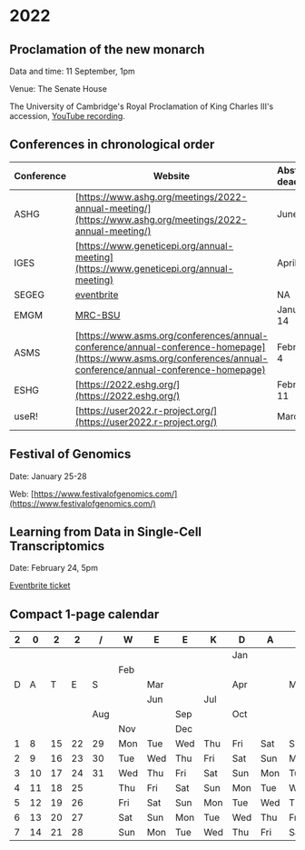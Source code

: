 # 2022

## Proclamation of the new monarch

Data and time: 11 September, 1pm

Venue: The Senate House

The University of Cambridge's Royal Proclamation of King Charles III's accession, [YouTube recording](https://www.youtube.com/watch?v=W09DpIf98P8).

## Conferences in chronological order

**Conference** | **Website** |**Abstract deadline** | **Date**
---------------|-------------|----------------------|---------
ASHG | [https://www.ashg.org/meetings/2022-annual-meeting/](https://www.ashg.org/meetings/2022-annual-meeting/) | June 9 | October 25-29
IGES | [https://www.geneticepi.org/annual-meeting](https://www.geneticepi.org/annual-meeting) | April 29 | September 7-9
SEGEG | [eventbrite](https://www.eventbrite.co.uk/e/segeg-scientific-meeting-and-networking-event-in-person-at-ucl-tickets-256192949007) | NA | April 1
EMGM | [MRC-BSU](https://www.mrc-bsu.cam.ac.uk/news-and-events/workshops/european-mathematical-genetics-meeting-2022/) | January 14 | April 21-22
ASMS | [https://www.asms.org/conferences/annual-conference/annual-conference-homepage](https://www.asms.org/conferences/annual-conference/annual-conference-homepage) | February 4 | June 5-9
ESHG | [https://2022.eshg.org/](https://2022.eshg.org/) | February 11 | June 11–14
useR!| [https://user2022.r-project.org/](https://user2022.r-project.org/) | March 1 | June 20-23

## Festival of Genomics

Date: January 25-28

Web: [https://www.festivalofgenomics.com/](https://www.festivalofgenomics.com/)

## Learning from Data in Single-Cell Transcriptomics

Date: February 24, 5pm

<span style="color:red">[Eventbrite ticket](https://www.eventbrite.co.uk/e/cambridge-bsu-lecture-in-biomedical-data-science-prof-sandrine-dudoit-tickets-251259533027)</span>

## Compact 1-page calendar

 2| 0| 2| 2| /|  W  |  E  |  E  |  K  |  D  |  A  |  Y
--|--|--|--|--|-----|-----|-----|-----|-----|-----|----
  |  |  |  |  |     |     |     |     |     | Jan |
  |  |  |  |  |     | Feb |     |     |     |     |
D |A |T |E |S |     | Mar |     |     | Apr |     | May
  |  |  |  |  |     |     | Jun |     | Jul |     |
  |  |  |  |  | Aug |     |     | Sep |     | Oct |
  |  |  |  |  |     | Nov |     | Dec |     |     |
1 | 8|15|22|29| Mon | Tue | Wed | Thu | Fri | Sat | Sun
2 | 9|16|23|30| Tue | Wed | Thu | Fri | Sat | Sun | Mon
3 |10|17|24|31| Wed | Thu | Fri | Sat | Sun | Mon | Tue
4 |11|18|25|  | Thu | Fri | Sat | Sun | Mon | Tue | Wed
5 |12|19|26|  | Fri | Sat | Sun | Mon | Tue | Wed | Thu
6 |13|20|27|  | Sat | Sun | Mon | Tue | Wed | Thu | Fri
7 |14|21|28|  | Sun | Mon | Tue | Wed | Thu | Fri | Sat
